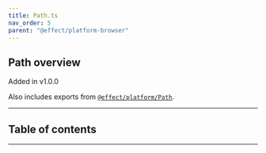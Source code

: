 ```yaml
---
title: Path.ts
nav_order: 5
parent: "@effect/platform-browser"
---
```


## Path overview

Added in v1.0.0

Also includes exports from [`@effect/platform/Path`](https://effect-ts.github.io/platform/platform/Path.ts.html).

---

<h2 class="text-delta">Table of contents</h2>

---
